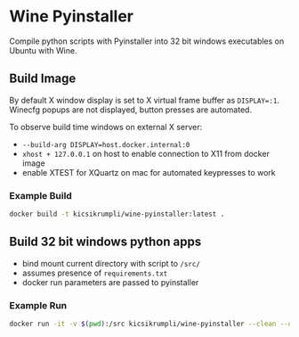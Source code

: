 # Wine Pyinstaller

Compile python scripts with Pyinstaller into 32 bit windows executables on Ubuntu with Wine.

## Build Image

By default X window display is set to X virtual frame buffer as `DISPLAY=:1`. Winecfg popups are not displayed, button presses are automated.

To observe build time windows on external X server:

- `--build-arg DISPLAY=host.docker.internal:0`
- `xhost + 127.0.0.1` on host to enable connection to X11 from docker image
- enable XTEST for XQuartz on mac for automated keypresses to work

### Example Build

````bash
docker build -t kicsikrumpli/wine-pyinstaller:latest .
````

## Build 32 bit windows python apps

- bind mount current directory with script to `/src/`
- assumes presence of `requirements.txt`
- docker run parameters are passed to pyinstaller

### Example Run

````bash
docker run -it -v $(pwd):/src kicsikrumpli/wine-pyinstaller --clean --onefile my_python_script.py
````